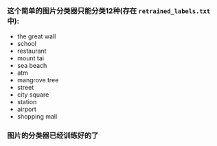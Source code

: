 ### 这个简单的图片分类器只能分类12种(存在 ` retrained_labels.txt ` 中):

* the great wall 
* school
* restaurant
* mount tai 
* sea beach 
* atm
* mangrove tree 
* street 
* city square 
* station
* airport 
* shopping mall 

### 图片的分类器已经训练好的了
